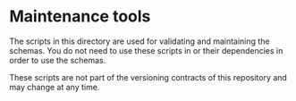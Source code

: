 # Maintenance tools

The scripts in this directory are used for validating and maintaining the schemas. You do not need to use these 
scripts in or their dependencies in order to use the schemas.

These scripts are not part of the versioning contracts of this repository and may change at any time. 
